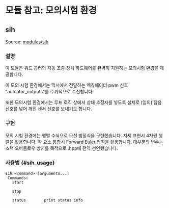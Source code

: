 # 모듈 참고: 모의시험 환경

## sih

Source: [modules/sih](https://github.com/PX4/PX4-Autopilot/tree/master/src/modules/sih)

### 설명

이 모듈은 쿼드 콥터의 자동 조종 장치 하드웨어를 완벽히 지원하는 모의시험 환경을 제공합니다.

이 모의 시험 환경에서는 믹서에서 전달하는 엑츄에이터 pwm 신호 "actuator_outputs"를 주기적으로 수신합니다.

또한 모의시험 환경에서는 루프 로직 상에서 상태 추정자를 넣도록 실제로 (임의) 잡음 신호를 넣어 깨진 센서 신호를 보내기도 합니다.

### 구현

모의 시험 환경에는 행렬 수식으로 모션 방정식을 구현했습니다. 자세 표현시 4차원 행렬을 활용합니다. 각 요소 통합시 Forward Euler 법칙을 활용합니다. 대부분의 변수는 스택 오버플로우 방지를 목적으로 .hpp에 전역 선언했습니다.

### 사용법 {#sih_usage}

    sih <command> [arguments...]
     Commands:
       start
    
       stop
    
       status        print status info